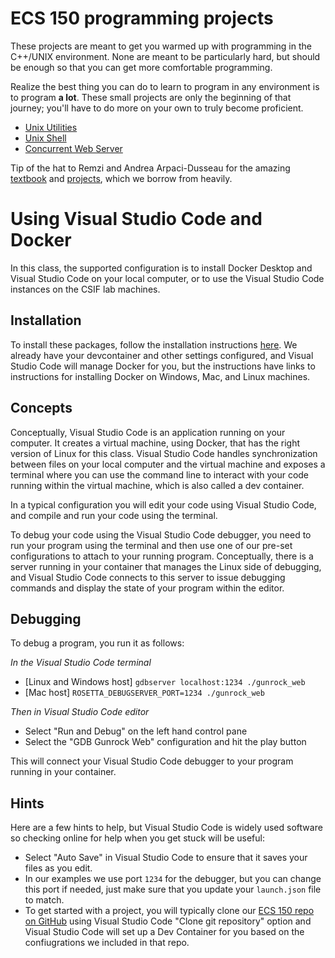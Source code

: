 # ECS 150 programming projects

These projects are meant to get you warmed up with programming in the C++/UNIX
environment. None are meant to be particularly hard, but should be enough so
that you can get more comfortable programming. 

Realize the best thing you can do to learn to program in any environment is to
program **a lot**. These small projects are only the beginning of that
journey; you'll have to do more on your own to truly become proficient.

* [Unix Utilities](project1)
* [Unix Shell](project2)
* [Concurrent Web Server](project3)

Tip of the hat to Remzi and Andrea Arpaci-Dusseau for the amazing
[textbook](https://pages.cs.wisc.edu/~remzi/OSTEP/) and
[projects](https://github.com/remzi-arpacidusseau/ostep-projects),
which we borrow from heavily.

# Using Visual Studio Code and Docker

In this class, the supported configuration is to install Docker Desktop and Visual
Studio Code on your local computer, or to use the Visual Studio Code instances
on the CSIF lab machines.

## Installation
To install these packages, follow the installation instructions [here](https://code.visualstudio.com/docs/devcontainers/containers).
We already have your devcontainer and other settings configured, and Visual Studio
Code will manage Docker for you, but the instructions have links to instructions for
installing Docker on Windows, Mac, and Linux machines.

## Concepts
Conceptually, Visual Studio Code is an application running on your computer. It creates a virtual machine,
using Docker, that has the right version of Linux for this class. Visual Studio Code
handles synchronization between files on your local computer and the virtual machine
and exposes a terminal where you can use the command line to interact with your code
running within the virtual machine, which is also called a dev container.

In a typical configuration you will edit your code using Visual Studio Code, and
compile and run your code using the terminal.

To debug your code using the Visual Studio Code debugger, you need to run your
program using the terminal and then use one of our pre-set configurations to
attach to your running program. Conceptually, there is a server running in your
container that manages the Linux side of debugging, and Visual Studio Code connects
to this server to issue debugging commands and display the state of your program
within the editor.

## Debugging
To debug a program, you run it as follows:

_In the Visual Studio Code terminal_
* [Linux and Windows host] ```gdbserver localhost:1234 ./gunrock_web```
* [Mac host] ```ROSETTA_DEBUGSERVER_PORT=1234 ./gunrock_web```

_Then in Visual Studio Code editor_
* Select "Run and Debug" on the left hand control pane
* Select the "GDB Gunrock Web" configuration and hit the play button

This will connect your Visual Studio Code debugger to your program running in your
container.

## Hints
Here are a few hints to help, but Visual Studio Code is widely used software so checking
online for help when you get stuck will be useful:
* Select "Auto Save" in Visual Studio Code to ensure that it saves your files as you edit.
* In our examples we use port `1234` for the debugger, but you can change this port if needed, just make sure that you update your `launch.json` file to match.
* To get started with a project, you will typically clone our [ECS 150 repo on GitHub](https://github.com/kingst/ecs150-projects) using Visual Studio Code "Clone git repository" option and Visual Studio Code will set up a Dev Container for you based on the confiugrations we included in that repo.
